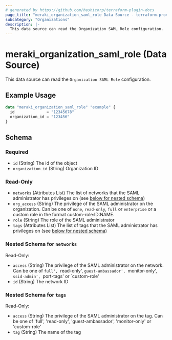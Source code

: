```yaml
---
# generated by https://github.com/hashicorp/terraform-plugin-docs
page_title: "meraki_organization_saml_role Data Source - terraform-provider-meraki"
subcategory: "Organizations"
description: |-
  This data source can read the Organization SAML Role configuration.
---
```


# meraki_organization_saml_role (Data Source)

This data source can read the `Organization SAML Role` configuration.

## Example Usage

```terraform
data "meraki_organization_saml_role" "example" {
  id              = "12345678"
  organization_id = "123456"
}
```

<!-- schema generated by tfplugindocs -->
## Schema

### Required

- `id` (String) The id of the object
- `organization_id` (String) Organization ID

### Read-Only

- `networks` (Attributes List) The list of networks that the SAML administrator has privileges on (see [below for nested schema](#nestedatt--networks))
- `org_access` (String) The privilege of the SAML administrator on the organization. Can be one of `none`, `read-only`, `full` or `enterprise` or a custom role in the format custom-role:ID:NAME.
- `role` (String) The role of the SAML administrator
- `tags` (Attributes List) The list of tags that the SAML administrator has privileges on (see [below for nested schema](#nestedatt--tags))

<a id="nestedatt--networks"></a>
### Nested Schema for `networks`

Read-Only:

- `access` (String) The privilege of the SAML administrator on the network. Can be one of `full', `read-only', `guest-ambassador', `monitor-only', `ssid-admin', `port-tags' or `custom-role'
- `id` (String) The network ID


<a id="nestedatt--tags"></a>
### Nested Schema for `tags`

Read-Only:

- `access` (String) The privilege of the SAML administrator on the tag. Can be one of 'full', 'read-only', 'guest-ambassador', 'monitor-only' or 'custom-role'
- `tag` (String) The name of the tag
